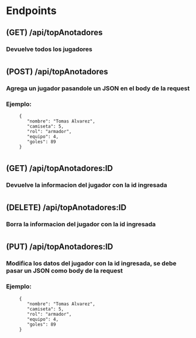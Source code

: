 # Endpoints

## (GET) /api/topAnotadores
###   Devuelve todos los jugadores
#
#
## (POST) /api/topAnotadores
###   Agrega un jugador pasandole un JSON en el body de la request
###   Ejemplo:
         { 
            "nombre": "Tomas Alvarez",
            "camiseta": 5,  
            "rol": "armador",  
            "equipo": 4,  
            "goles": 89  
         }
#
#
## (GET) /api/topAnotadores:ID
###   Devuelve la informacion del jugador con la id ingresada
#
#
## (DELETE) /api/topAnotadores:ID
###   Borra la informacion del jugador con la id ingresada
#
#
## (PUT) /api/topAnotadores:ID
###   Modifica los datos del jugador con la id ingresada, se debe pasar un JSON como body de la request
###   Ejemplo:
         { 
            "nombre": "Tomas Alvarez",
            "camiseta": 5,  
            "rol": "armador",  
            "equipo": 4,  
            "goles": 89  
         }
